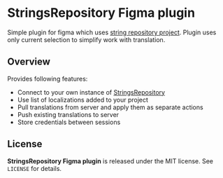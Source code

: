 StringsRepository Figma plugin
========

Simple plugin for figma which uses [string repository project](https://github.com/HereTrix/strings_repository). Plugin uses only current selection to simplify work with translation.

Overview
--------

Provides following features:

* Connect to your own instance of [StringsRepository](https://github.com/HereTrix/strings_repository)
* Use list of localizations added to your project
* Pull translations from server and apply them as separate actions
* Push existing translations to server
* Store credentials between sessions

License
-------

**StringsRepository Figma plugin** is released under the MIT license. See `LICENSE` for details.
